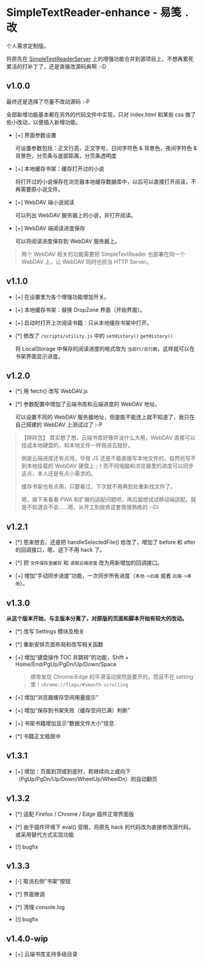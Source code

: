 # SimpleTextReader-enhance - 易笺﹒改

个人需求定制版。

将原先在 [SimpleTextReaderServer](../SimpleTextReaderServer/) 上的增强功能合并到源项目上，不想再累死累活的打补丁了，还是直接改源码爽啊 :-D

## v1.0.0

最终还是选择了尽量不改动源码 :-P

全部新增功能基本都在另外的代码文件中实现，只对 index.html 和某些 css 做了些小改动，以便插入新增功能。

* [+] 界面参数设置

  可设置参数包括：正文行高，正文字号，日间字符色 & 背景色，夜间字符色 & 背景色，分页条与底部距离，分页条透明度

* [+] 本地缓存书架：缓存打开过的小说

  将打开过的小说保存在浏览器本地缓存数据库中，以后可以直接打开阅读，不再需要原小说文件。

* [+] WebDAV 端小说阅读

  可以列出 WebDAV 服务器上的小说，并打开阅读。

* [+] WebDAV 端阅读进度保存

  可以将阅读进度保存到 WebDAV 服务器上。

> 两个 WebDAV 相关的功能需要把 SimpleTextReader 也部署在同一个 WebDAV 上，让 WebDAV 同时也担当 HTTP Server。

## v1.1.0

* [+] 在设置里为各个增强功能增加开关。

* [+] 本地缓存书架：替换 DropZone 界面（开始界面）。

* [+] 启动时打开上次阅读书籍：只从本地缓存书架中打开。

* [*] 修改了 `/scripts/utility.js` 中的 `setHistory()` `getHistory()`

  将 LocalStorage 中保存的阅读进度的格式改为 `当前行/总行数`，这样就可以在书架界面显示进度。

## v1.2.0

* [*] 用 fetch() 改写 WebDAV.js

* [*] 参数配置中增加了云端书库和云端进度的 WebDAV 地址。

  可以设置不同的 WebDAV 服务器地址，但是能不能连上就不知道了，我只在自己搭建的 WebDAV 上测试过了 :-P

> 【碎碎念】 其实想了想，云端书库好像并没什么大用，WebDAV 直接可以挂成本地硬盘的，和本地文件一样拖进去就好。
> 
> 倒是云端进度还有点用，毕竟 JS 还是不能直接写本地文件的，自然也写不到本地挂载的 WebDAV 硬盘上 ;-) 而不同电脑和浏览器里的进度可以同步这点，本人还是有点小需求的。
>
> 缓存书架也有点用，只要看过，下次就不用再到处重新找文件了。
>
> 嗯，接下来看看 PWA 和扩展的适配问题吧，再后面想试试移动端适配。就是不知道会不会……嗯，从开工到放弃这套我很熟练的 :-D)

## v1.2.1

* [*] 思来想去，还是把 handleSelectedFile() 给改了，增加了 before 和 after 的回调接口，嗯，这下不用 hack 了。

* [*] 把 `文件保存至缓存` 和 `读取云端进度` 改为用新增加的回调接口。

* [+] 增加“手动同步进度”功能，一次同步所有进度（`本地->云端` 或者 `云端->本地`）。

## v1.3.0

**从这个版本开始，与主版本分离了，对原版的页面和脚本开始有较大的改动。**

* [*] 改写 Settings 模块及相关

* [*] 重新安排页面布局和改写相关函数

* [+] 增加“键盘操作 TOC 并跳转”的功能，Shift + Home/End/PgUp/PgDn/Up/Down/Space

  > 顺带发现 Chrome/Edge 的平滑滚动居然是要开的，而且不在 setting 里！`chrome://flags/#smooth-scrolling`

* [+] 增加“浏览器缓存空间用量提示”

* [+] 增加“保存到书架失败（缓存空间已满）判断”

* [+] 书架书籍增加显示“数据文件大小”信息

* [*] 书籍正文框居中

## v1.3.1

* [+] 增加：页面到顶或到底时，若继续向上或向下（PgUp/PgDn/Up/Down/WheelUp/WheelDn）则自动翻页

## v1.3.2

* [*] 适配 Firefox / Chrome / Edge 插件正常界面版

* [*] 由于插件环境下 eval() 受限，将原先 hack 的代码改为直接修改源代码，或采用替代方式实现功能

* [!] bugfix

## v1.3.3

* [-] 取消右侧“书架”按钮

* [*] 界面微调

* [*] 清理 console.log

* [!] bugfix

## v1.4.0-wip

* [+] 云端书库支持多级目录

